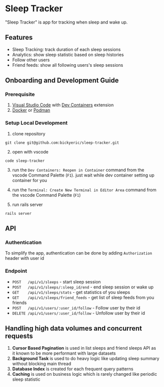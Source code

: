 # Sleep Tracker

"Sleep Tracker" is app for tracking when sleep and wake up.

## Features

- Sleep Tracking: track duration of each sleep sessions
- Analytics: show sleep statistic based on sleep histories
- Follow other users
- Friend feeds: show all following users's sleep sessions

## Onboarding and Development Guide

### Prerequisite

1. [Visual Studio Code](https://code.visualstudio.com/) with [Dev Containers](https://marketplace.visualstudio.com/items?itemName=ms-vscode-remote.remote-containers) extension
2. [Docker](https://www.docker.com/get-started/) or [Podman](https://podman.io/docs/installation)

### Setup Local Development

1. clone repository

```shell
git clone git@github.com:bickyeric/sleep-tracker.git
```

2. open with vscode

```shell
code sleep-tracker
```

3. run the `Dev Containers: Reopen in Container` command from the vscode Command Palette (`F1`). just wait while dev container setting up container for you
4. run the `Terminal: Create New Terminal in Editor Area` command from the vscode Command Palette (`F1`)

6. run rails server
```shell
rails server
```

## API

### Authentication

To simplify the app, authentication can be done by adding `Authorization` header with user id

### Endpoint
- `POST   /api/v1/sleeps` - start sleep session
- `POST   /api/v1/sleeps/:sleep_id/end` - end sleep session or wake up
- `GET    /api/v1/sleeps/stats` - get statistics of you sleeps
- `GET    /api/v1/sleeps/friend_feeds` - get list of sleep feeds from you friends
- `POST   /api/v1/users/:user_id/follow` - Follow user by their id
- `DELETE /api/v1/users/:user_id/follow` - Unfollow user by their id

## Handling high data volumes and concurrent requests

1. **Cursor Based Pagination** is used in list sleeps and friend sleeps API as it known to be more performant with large datasets
2. **Background Task** is used to do heavy logic like updating sleep summary without blocking main thread
3. **Database Index** is created for each frequent query patterns
4. **Caching** is used on business logic which is rarely changed like periodic sleep statistic
